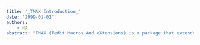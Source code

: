 ```yaml
---
title: "_TMAX Introduction_"
date: '2999-01-01'
authors: 
    - NA
abstract: "TMAX (Tedit Macros And eXtensions) is a package that extends the capabilities of TEdit by providing a menu of commands that allow the user to do such things as indexing, writing a sorted index file, arbitrary numbering, creating a list of notes, referencing numbered objects by their numeric value, and writing a table-of-contents file."
---
```



